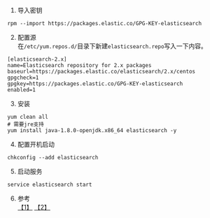 1. 导入密钥
```
rpm --import https://packages.elastic.co/GPG-KEY-elasticsearch
```

2. 配置源  
在`/etc/yum.repos.d/`目录下新建`elasticsearch.repo`写入一下内容。
```
[elasticsearch-2.x]
name=Elasticsearch repository for 2.x packages
baseurl=https://packages.elastic.co/elasticsearch/2.x/centos
gpgcheck=1
gpgkey=https://packages.elastic.co/GPG-KEY-elasticsearch
enabled=1
```

3. 安装  
```
yum clean all
# 需要jre支持
yum install java-1.8.0-openjdk.x86_64 elasticsearch -y
```

4. 配置开机启动
```
chkconfig --add elasticsearch
```

5. 启动服务
```
service elasticsearch start
```

6. 参考  
[【1】](https://www.elastic.co/guide/en/elasticsearch/reference/current/setup-repositories.html) [【2】](https://www.elastic.co/guide/en/elasticsearch/reference/current/rpm.html)
